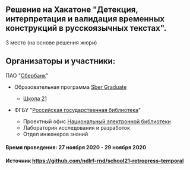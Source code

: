 ## Решение на Хакатоне "Детекция, интерпретация и валидация временных конструкций в русскоязычных текстах". 

3 место (на основе решения жюри)

## Организаторы и участники: 

ПАО "[Сбербанк](https://www.sberbank.ru/)"

- Образовательная программа [Sber Graduate](https://sbergraduate.ru/)
    - [Школа 21](https://21-school.ru/)

- ФГБУ "[Российская государственная библиотека](https://rsl.ru)"

    - Проектный офис [Национальный электронной библиотеки](https://nebrf.ru)
    - Лаборатория исследования и разработок
    - Отдел инженеров знаний
    
#### Время проведения: 27 ноября 2020 - 29 ноября 2020


**Источник https://github.com/ndlrf-rnd/school21-retropress-temporal**
